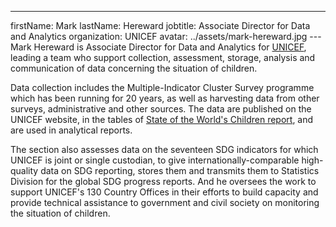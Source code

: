 ---
firstName: Mark
lastName: Hereward
jobtitle: Associate Director for Data and Analytics
organization: UNICEF
avatar: ../assets/mark-hereward.jpg
---Mark Hereward is Associate Director for Data and Analytics for
[UNICEF](https://www.unicef.org/), leading a team who support collection,
assessment, storage, analysis and communication of data concerning the situation
of children.

Data collection includes the Multiple-Indicator Cluster Survey programme which
has been running for 20 years, as well as harvesting data from other surveys,
administrative and other sources. The data are published on the UNICEF website,
in the tables of
[State of the World's Children report](https://www.unicef.org/sowc/), and are
used in analytical reports.

The section also assesses data on the seventeen SDG indicators for which UNICEF
is joint or single custodian, to give internationally-comparable high-quality
data on SDG reporting, stores them and transmits them to Statistics Division for
the global SDG progress reports. And he oversees the work to support UNICEF's
130 Country Offices in their efforts to build capacity and provide technical
assistance to government and civil society on monitoring the situation of
children.
